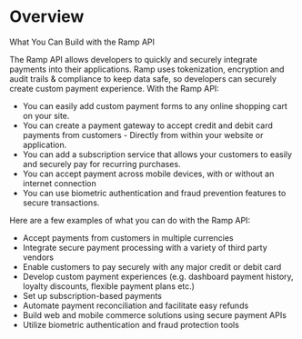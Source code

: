 # Overview

 What You Can Build with the Ramp API

The Ramp API allows developers to quickly and securely integrate payments into their applications. Ramp uses tokenization, encryption and audit trails & compliance to keep data safe, so developers can securely create custom payment experience. With the Ramp API:

- You can easily add custom payment forms to any online shopping cart on your site.
- You can create a payment gateway to accept credit and debit card payments from customers - Directly from within your website or application.
- You can add a subscription service that allows your customers to easily and securely pay for recurring purchases.
- You can accept payment across mobile devices, with or without an internet connection
- You can use biometric authentication and fraud prevention features to secure transactions.

Here are a few examples of what you can do with the Ramp API:

- Accept payments from customers in multiple currencies
- Integrate secure payment processing with a variety of third party vendors
- Enable customers to pay securely with any major credit or debit card
- Develop custom payment experiences (e.g. dashboard payment history, loyalty discounts, flexible payment plans etc.)
- Set up subscription-based payments
- Automate payment reconciliation and facilitate easy refunds
- Build web and mobile commerce solutions using secure payment APIs
- Utilize biometric authentication and fraud protection tools
